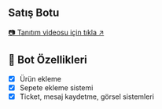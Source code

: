 ## Satış Botu
[📷 Tanıtım videosu için tıkla ↗️]()
## 📑 Bot Özellikleri

- [x] Ürün ekleme 
- [x] Sepete ekleme sistemi
- [x] Ticket, mesaj kaydetme, görsel sistemleri
